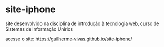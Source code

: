 # site-iphone
site desenvolvido na disciplina de introdução à tecnologia web, curso de Sistemas de Informação Unirios


acesse o site: https://guilherme-vivas.github.io/site-iphone/
